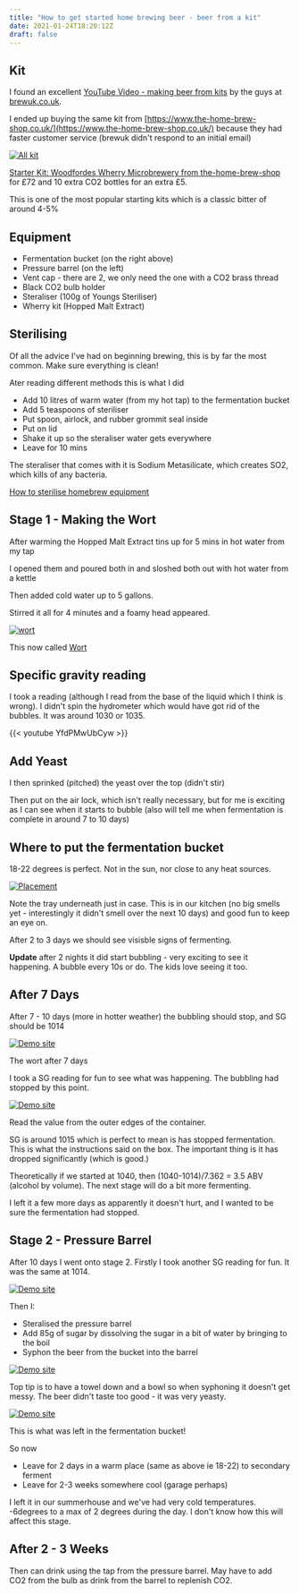 ```yaml
---
title: "How to get started home brewing beer - beer from a kit"
date: 2021-01-24T18:20:12Z
draft: false
---
```


## Kit

I found an excellent [YouTube Video - making beer from kits](https://www.youtube.com/watch?v=QfswLKBAwqY&feature=emb_imp_woyt) by the guys at [brewuk.co.uk](https://www.brewuk.co.uk/beerkits/beer/woodfordes-microbrewery.html). 

I ended up buying the same kit from [https://www.the-home-brew-shop.co.uk/](https://www.the-home-brew-shop.co.uk/) because they had faster customer service (brewuk didn't respond to an initial email)

[![All kit](/images/allkit.jpg "all kit")](/images/allkit.jpg)

[Starter Kit: Woodfordes Wherry Microbrewery from the-home-brew-shop](https://www.the-home-brew-shop.co.uk/acatalog/Woodfords_Wherry_Starter_Kit.html) for £72 and 10 extra CO2 bottles for an extra £5.

This is one of the most popular starting kits which is a classic bitter of around 4-5%


## Equipment

- Fermentation bucket (on the right above)
- Pressure barrel (on the left)
- Vent cap - there are 2, we only need the one with a CO2 brass thread
- Black CO2 bulb holder
- Steraliser (100g of Youngs Steriliser)
- Wherry kit (Hopped Malt Extract)


## Sterilising

Of all the advice I've had on beginning brewing, this is by far the most common. Make sure everything is clean!

Ater reading different methods this is what I did

- Add 10 litres of warm water (from my hot tap) to the fermentation bucket
- Add 5 teaspoons of steriliser 
- Put spoon, airlock, and rubber grommit seal inside
- Put on lid
- Shake it up so the steraliser water gets everywhere
- Leave for 10 mins

The steraliser that comes with it is Sodium Metasilicate, which creates SO2, which kills of any bacteria.

[How to sterilise homebrew equipment](https://www.youtube.com/watch?v=vSoshc1ukGY)

## Stage 1 - Making the Wort

After warming the Hopped Malt Extract tins up for 5 mins in hot water from my tap

I opened them and poured both in and sloshed both out with hot water from a kettle

Then added cold water up to 5 gallons.

Stirred it all for 4 minutes and a foamy head appeared.

[![wort](/images/beer.jpg "wort")](/images/beer.jpg)

This now called [Wort](https://www.foodrepublic.com/2013/02/13/what-is-wort/)

## Specific gravity reading

I took a reading (although I read from the base of the liquid which I think is wrong). I didn't spin the hydrometer which would have got rid of the bubbles. It was around 1030 or 1035.

{{< youtube YfdPMwUbCyw >}}


## Add Yeast

I then sprinked (pitched) the yeast over the top (didn't stir)

Then put on the air lock, which isn't really necessary, but for me is exciting as I can see when it starts to bubble (also will tell me when fermentation is complete in around 7 to 10 days)

## Where to put the fermentation bucket

18-22 degrees is perfect. Not in the sun, nor close to any heat sources.

[![Placement](/images/placement.jpg "placement")](/images/placement.jpg)

Note the tray underneath just in case. This is in our kitchen (no big smells yet - interestingly it didn't smell over the next 10 days) and good fun to keep an eye on.

After 2 to 3 days we should see visisble signs of fermenting. 

**Update** after 2 nights it did start bubbling - very exciting to see it happening. A bubble every 10s or do. The kids love seeing it too.

## After 7 Days

After 7 - 10 days (more in hotter weather) the bubbling should stop, and SG should be 1014 

[![Demo site](/images/wort.jpg "sg")](/images/wort.jpg)

The wort after 7 days

I took a SG reading for fun to see what was happening. The bubbling had stopped by this point.

[![Demo site](/images/sg.jpg "sg")](/images/sg.jpg)

Read the value from the outer edges of the container.

SG is around 1015 which is perfect to mean is has stopped fermentation. This is what the instructions said on the box. The important thing is it has dropped significantly (which is good.)

Theoretically if we started at 1040, then (1040-1014)/7.362 = 3.5 ABV
(alcohol by volume). The next stage will do a bit more fermenting.

I left it a few more days as apparently it doesn't hurt, and I wanted to be sure the fermentation had stopped.


## Stage 2 - Pressure Barrel

After 10 days I went onto stage 2. Firstly I took another SG reading for fun. It was the same at 1014.

[![Demo site](/images/sg2.jpg "sg")](/images/sg2.jpg)

Then I:

- Steralised the pressure barrel
- Add 85g of sugar by dissolving the sugar in a bit of water by bringing to the boil
- Syphon the beer from the bucket into the barrel

[![Demo site](/images/syphon.jpg "sg")](/images/syphon.jpg)

Top tip is to have a towel down and a bowl so when syphoning it doesn't get messy. The beer didn't taste too good - it was very yeasty.

[![Demo site](/images/dregs.jpg "sg")](/images/dregs.jpg)

This is what was left in the fermentation bucket!

So now

- Leave for 2 days in a warm place (same as above ie 18-22) to secondary ferment
- Leave for 2-3 weeks somewhere cool (garage perhaps)

I left it in our summerhouse and we've had very cold temperatures. -6degrees to a max of 2 degrees during the day. I don't know how this will affect this stage.

## After 2 - 3 Weeks

Then can drink using the tap from the pressure barrel. May have to add CO2 from the bulb as drink from the barrel to replenish CO2.




